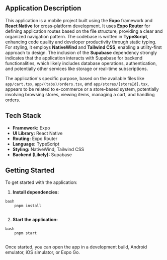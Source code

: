 ## Application Description

This application is a mobile project built using the **Expo** framework and **React Native** for cross-platform development. It uses **Expo Router** for defining application routes based on the file structure, providing a clear and organized navigation pattern. The codebase is written in **TypeScript**, enhancing code quality and developer productivity through static typing. For styling, it employs **NativeWind** and **Tailwind CSS**, enabling a utility-first approach to design. The inclusion of the **Supabase** dependency strongly indicates that the application interacts with Supabase for backend functionalities, which likely includes database operations, authentication, and potentially other services like storage or real-time subscriptions.

The application's specific purpose, based on the available files like `app/cart.tsx`, `app/(tabs)/orders.tsx`, and `app/stores/[storeId].tsx`, appears to be related to e-commerce or a store-based system, potentially involving browsing stores, viewing items, managing a cart, and handling orders.

## Tech Stack

*   **Framework:** Expo
*   **UI Library:** React Native
*   **Routing:** Expo Router
*   **Language:** TypeScript
*   **Styling:** NativeWind, Tailwind CSS
*   **Backend (Likely):** Supabase

## Getting Started

To get started with the application:

1.  **Install dependencies:**
```
bash
    pnpm install
    
```
2.  **Start the application:**
```
bash
    pnpm start
    
```
Once started, you can open the app in a development build, Android emulator, iOS simulator, or Expo Go.